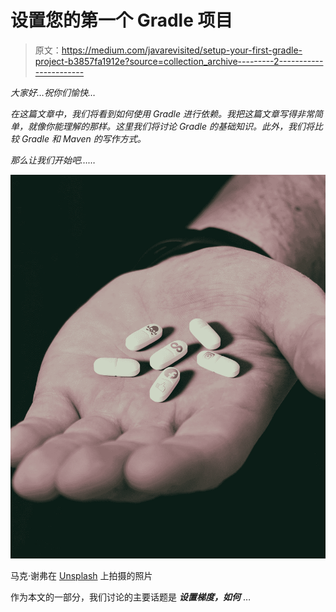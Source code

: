 # 设置您的第一个 Gradle 项目

> 原文：<https://medium.com/javarevisited/setup-your-first-gradle-project-b3857fa1912e?source=collection_archive---------2----------------------->

*大家好…祝你们愉快…*

*在这篇文章中，我们将看到如何使用 Gradle 进行依赖。我把这篇文章写得非常简单，就像你能理解的那样。这里我们将讨论 Gradle 的基础知识。此外，我们将比较 Gradle 和 Maven 的写作方式。*

*那么让我们开始吧……*

![](img/7ffbaa599afb5cfa723c4273b453bbb0.png)

马克·谢弗在 [Unsplash](https://unsplash.com?utm_source=medium&utm_medium=referral) 上拍摄的照片

作为本文的一部分，我们讨论的主要话题是 ***设置梯度，如何*** …